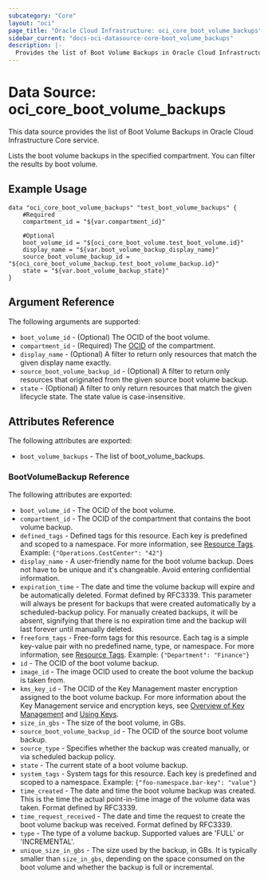 ```yaml
---
subcategory: "Core"
layout: "oci"
page_title: "Oracle Cloud Infrastructure: oci_core_boot_volume_backups"
sidebar_current: "docs-oci-datasource-core-boot_volume_backups"
description: |-
  Provides the list of Boot Volume Backups in Oracle Cloud Infrastructure Core service
---
```


# Data Source: oci_core_boot_volume_backups
This data source provides the list of Boot Volume Backups in Oracle Cloud Infrastructure Core service.

Lists the boot volume backups in the specified compartment. You can filter the results by boot volume.


## Example Usage

```hcl
data "oci_core_boot_volume_backups" "test_boot_volume_backups" {
	#Required
	compartment_id = "${var.compartment_id}"

	#Optional
	boot_volume_id = "${oci_core_boot_volume.test_boot_volume.id}"
	display_name = "${var.boot_volume_backup_display_name}"
	source_boot_volume_backup_id = "${oci_core_boot_volume_backup.test_boot_volume_backup.id}"
	state = "${var.boot_volume_backup_state}"
}
```

## Argument Reference

The following arguments are supported:

* `boot_volume_id` - (Optional) The OCID of the boot volume.
* `compartment_id` - (Required) The [OCID](https://docs.cloud.oracle.com/iaas/Content/General/Concepts/identifiers.htm) of the compartment.
* `display_name` - (Optional) A filter to return only resources that match the given display name exactly. 
* `source_boot_volume_backup_id` - (Optional) A filter to return only resources that originated from the given source boot volume backup. 
* `state` - (Optional) A filter to only return resources that match the given lifecycle state.  The state value is case-insensitive. 


## Attributes Reference

The following attributes are exported:

* `boot_volume_backups` - The list of boot_volume_backups.

### BootVolumeBackup Reference

The following attributes are exported:

* `boot_volume_id` - The OCID of the boot volume.
* `compartment_id` - The OCID of the compartment that contains the boot volume backup.
* `defined_tags` - Defined tags for this resource. Each key is predefined and scoped to a namespace. For more information, see [Resource Tags](https://docs.cloud.oracle.com/iaas/Content/General/Concepts/resourcetags.htm).  Example: `{"Operations.CostCenter": "42"}` 
* `display_name` - A user-friendly name for the boot volume backup. Does not have to be unique and it's changeable. Avoid entering confidential information. 
* `expiration_time` - The date and time the volume backup will expire and be automatically deleted. Format defined by RFC3339. This parameter will always be present for backups that were created automatically by a scheduled-backup policy. For manually created backups, it will be absent, signifying that there is no expiration time and the backup will last forever until manually deleted. 
* `freeform_tags` - Free-form tags for this resource. Each tag is a simple key-value pair with no predefined name, type, or namespace. For more information, see [Resource Tags](https://docs.cloud.oracle.com/iaas/Content/General/Concepts/resourcetags.htm).  Example: `{"Department": "Finance"}` 
* `id` - The OCID of the boot volume backup.
* `image_id` - The image OCID used to create the boot volume the backup is taken from.
* `kms_key_id` - The OCID of the Key Management master encryption assigned to the boot volume backup. For more information about the Key Management service and encryption keys, see [Overview of Key Management](https://docs.cloud.oracle.com/iaas/Content/KeyManagement/Concepts/keyoverview.htm) and [Using Keys](https://docs.cloud.oracle.com/iaas/Content/KeyManagement/Tasks/usingkeys.htm). 
* `size_in_gbs` - The size of the boot volume, in GBs. 
* `source_boot_volume_backup_id` - The OCID of the source boot volume backup.
* `source_type` - Specifies whether the backup was created manually, or via scheduled backup policy.
* `state` - The current state of a boot volume backup.
* `system_tags` - System tags for this resource. Each key is predefined and scoped to a namespace. Example: `{"foo-namespace.bar-key": "value"}` 
* `time_created` - The date and time the boot volume backup was created. This is the time the actual point-in-time image of the volume data was taken. Format defined by RFC3339. 
* `time_request_received` - The date and time the request to create the boot volume backup was received. Format defined by RFC3339. 
* `type` - The type of a volume backup. Supported values are 'FULL' or 'INCREMENTAL'.
* `unique_size_in_gbs` - The size used by the backup, in GBs. It is typically smaller than `size_in_gbs`, depending on the space consumed on the boot volume and whether the backup is full or incremental. 


